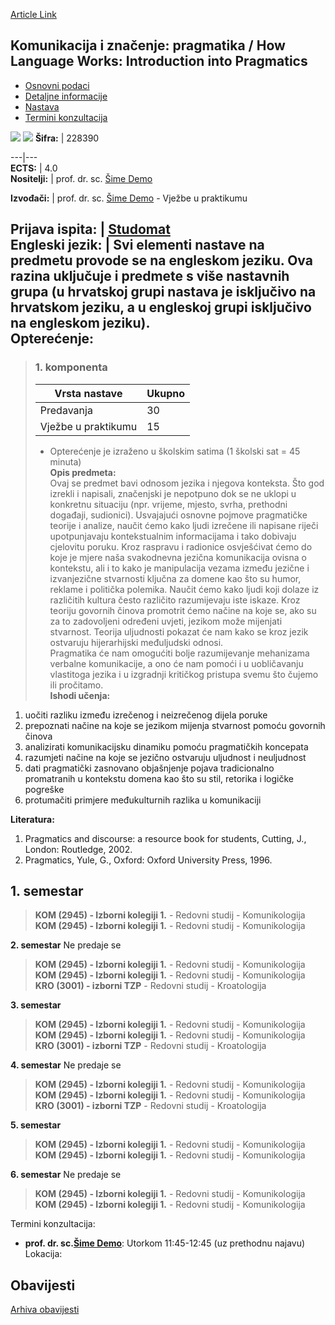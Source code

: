 [Article Link](https://www.fhs.hr/predmet/kzp)

## Komunikacija i značenje: pragmatika / How Language Works: Introduction into Pragmatics
  * [Osnovni podaci](https://www.fhs.hr/predmet/kzp#v1id-523775_206989_1_0 "Osnovni podaci")
  * [Detaljne informacije](https://www.fhs.hr/predmet/kzp#v1id-523775_206989_1_1 "Detaljne informacije")
  * [Nastava](https://www.fhs.hr/predmet/kzp#v1id-523775_206989_1_2 "Nastava")
  * [Termini konzultacija](https://www.fhs.hr/predmet/kzp#v1id-523775_206989_1_3 "Termini konzultacija")


[![](https://www.fhs.hr/img/flags/gif/hr.gif)](https://www.fhs.hr/predmet/kzp) [![](https://www.fhs.hr/img/flags/gif/gb.gif)](https://www.fhs.hr/en/course/camp)
**Šifra:** |  228390  
  
---|---  
**ECTS:** |  4.0   
**Nositelji:** |  prof. dr. sc. [Šime Demo](https://www.fhs.hr/djelatnik/sime.demo)   
  
**Izvođači:** |  prof. dr. sc. [Šime Demo](https://www.fhs.hr/djelatnik/sime.demo) - Vježbe u praktikumu  
  
**Prijava ispita:** |  [Studomat](http://www.isvu.hr/studomat)  
**Engleski jezik:** |  Svi elementi nastave na predmetu provode se na engleskom jeziku. Ova razina uključuje i predmete s više nastavnih grupa (u hrvatskoj grupi nastava je isključivo na hrvatskom jeziku, a u engleskoj grupi isključivo na engleskom jeziku).   
**Opterećenje:**  
---  
> ### 1. komponenta
> | Vrsta nastave | Ukupno  
> ---|---  
> Predavanja | 30  
> Vježbe u praktikumu | 15  
> * Opterećenje je izraženo u školskim satima (1 školski sat = 45 minuta)   
**Opis predmeta:**  
> Ovaj se predmet bavi odnosom jezika i njegova konteksta. Što god izrekli i napisali, značenjski je nepotpuno dok se ne uklopi u konkretnu situaciju (npr. vrijeme, mjesto, svrha, prethodni događaji, sudionici). Usvajajući osnovne pojmove pragmatičke teorije i analize, naučit ćemo kako ljudi izrečene ili napisane riječi upotpunjavaju kontekstualnim informacijama i tako dobivaju cjelovitu poruku. Kroz raspravu i radionice osvješćivat ćemo do koje je mjere naša svakodnevna jezična komunikacija ovisna o kontekstu, ali i to kako je manipulacija vezama između jezične i izvanjezične stvarnosti ključna za domene kao što su humor, reklame i politička polemika. Naučit ćemo kako ljudi koji dolaze iz različitih kultura često različito razumijevaju iste iskaze. Kroz teoriju govornih činova promotrit ćemo načine na koje se, ako su za to zadovoljeni određeni uvjeti, jezikom može mijenjati stvarnost. Teorija uljudnosti pokazat će nam kako se kroz jezik ostvaruju hijerarhijski međuljudski odnosi.   
>  Pragmatika će nam omogućiti bolje razumijevanje mehanizama verbalne komunikacije, a ono će nam pomoći i u uobličavanju vlastitoga jezika i u izgradnji kritičkog pristupa svemu što čujemo ili pročitamo.  
**Ishodi učenja:**  
  1. uočiti razliku između izrečenog i neizrečenog dijela poruke
  2. prepoznati načine na koje se jezikom mijenja stvarnost pomoću govornih činova
  3. analizirati komunikacijsku dinamiku pomoću pragmatičkih koncepata
  4. razumjeti načine na koje se jezično ostvaruju uljudnost i neuljudnost
  5. dati pragmatički zasnovano objašnjenje pojava tradicionalno promatranih u kontekstu domena kao što su stil, retorika i logičke pogreške
  6. protumačiti primjere međukulturnih razlika u komunikaciji

  
**Literatura:**  
  1. Pragmatics and discourse: a resource book for students, Cutting, J., London: Routledge, 2002. 
  2. Pragmatics, Yule, G., Oxford: Oxford University Press, 1996. 

  
**1. semestar**  
---  
> **KOM (2945) - Izborni kolegiji 1.** - Redovni studij - Komunikologija  
>  **KOM (2945) - Izborni kolegiji 1.** - Redovni studij - Komunikologija  
>   
  
**2. semestar** Ne predaje se  
> **KOM (2945) - Izborni kolegiji 1.** - Redovni studij - Komunikologija  
>  **KOM (2945) - Izborni kolegiji 1.** - Redovni studij - Komunikologija  
>  **KRO (3001) - izborni TZP** - Redovni studij - Kroatologija  
>   
  
**3. semestar**  
> **KOM (2945) - Izborni kolegiji 1.** - Redovni studij - Komunikologija  
>  **KOM (2945) - Izborni kolegiji 1.** - Redovni studij - Komunikologija  
>  **KRO (3001) - izborni TZP** - Redovni studij - Kroatologija  
>   
  
**4. semestar** Ne predaje se  
> **KOM (2945) - Izborni kolegiji 1.** - Redovni studij - Komunikologija  
>  **KOM (2945) - Izborni kolegiji 1.** - Redovni studij - Komunikologija  
>  **KRO (3001) - izborni TZP** - Redovni studij - Kroatologija  
>   
  
**5. semestar**  
> **KOM (2945) - Izborni kolegiji 1.** - Redovni studij - Komunikologija  
>  **KOM (2945) - Izborni kolegiji 1.** - Redovni studij - Komunikologija  
>   
  
**6. semestar** Ne predaje se  
> **KOM (2945) - Izborni kolegiji 1.** - Redovni studij - Komunikologija  
>  **KOM (2945) - Izborni kolegiji 1.** - Redovni studij - Komunikologija  
>   
Termini konzultacija: 
  * **prof. dr. sc.[Šime Demo](https://www.fhs.hr/djelatnik/sime.demo)**: 
Utorkom 11:45-12:45 (uz prethodnu najavu)
Lokacija: 


## Obavijesti
[Arhiva obavijesti](https://www.fhs.hr/predmet/kzp?@=21g9u#news_121340 "Arhiva obavijesti")

